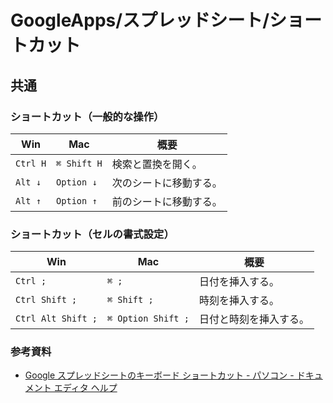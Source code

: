 # GoogleApps/スプレッドシート/ショートカット

## 共通

### ショートカット（一般的な操作）

| Win      | Mac         | 概要          |
|----------|-------------|-------------|
| `Ctrl H` | `⌘ Shift H` | 検索と置換を開く。   |
| `Alt ↓`  | `Option ↓`  | 次のシートに移動する。 |
| `Alt ↑`  | `Option ↑`  | 前のシートに移動する。 |

### ショートカット（セルの書式設定）

| Win                | Mac                | 概要          |
|--------------------|--------------------|-------------|
| `Ctrl ;`           | `⌘ ;`              | 日付を挿入する。    |
| `Ctrl Shift ;`     | `⌘ Shift ;`        | 時刻を挿入する。    |
| `Ctrl Alt Shift ;` | `⌘ Option Shift ;` | 日付と時刻を挿入する。 |

### 参考資料

- [Google スプレッドシートのキーボード ショートカット - パソコン - ドキュメント エディタ ヘルプ](https://support.google.com/docs/answer/181110?hl=ja&co=GENIE.Platform%3DDesktop)
